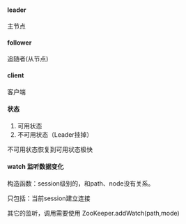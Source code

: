 #### leader

主节点

#### follower

追随者(从节点)

#### client

客户端



#### 状态

1. 可用状态
2. 不可用状态（Leader挂掉）

不可用状态恢复到可用状态极快



#### watch 监听数据变化

构造函数：session级别的，和path、node没有关系。

只包括：当前session建立连接

其它的监听，调用需要使用 ZooKeeper.addWatch(path,mode)